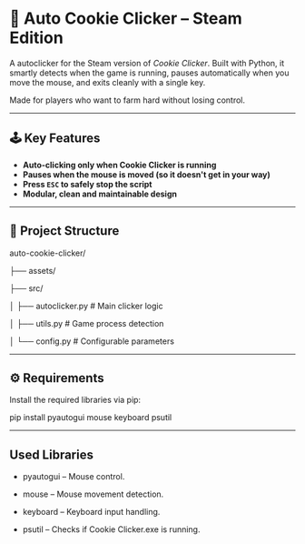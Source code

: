 # 🍪 Auto Cookie Clicker – Steam Edition

A autoclicker for the Steam version of *Cookie Clicker*. Built with Python, it smartly detects when the game is running, pauses automatically when you move the mouse, and exits cleanly with a single key.

Made for players who want to farm hard without losing control.

---

## 🕹️ Key Features

- **Auto-clicking only when Cookie Clicker is running**
- **Pauses when the mouse is moved (so it doesn't get in your way)**
- **Press `ESC` to safely stop the script**
- **Modular, clean and maintainable design**

---

## 📁 Project Structure
auto-cookie-clicker/

├── assets/

├── src/

│ ├── autoclicker.py # Main clicker logic

│ ├── utils.py # Game process detection

│ └── config.py # Configurable parameters


---

## ⚙️ Requirements

Install the required libraries via pip:


pip install pyautogui mouse keyboard psutil

---

## Used Libraries

- pyautogui – Mouse control.

- mouse – Mouse movement detection.

- keyboard – Keyboard input handling.

- psutil – Checks if Cookie Clicker.exe is running.

